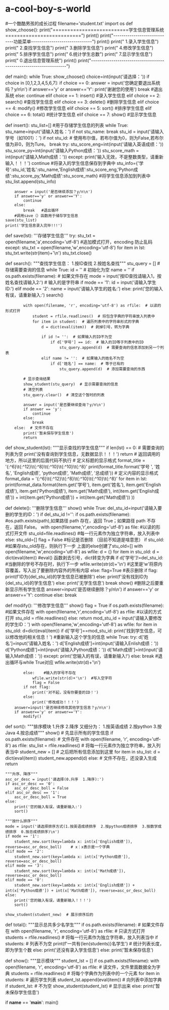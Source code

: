 # a-cool-boy-s-world
#一个酷酷男孩的成长过程
filename='student.txt'
import os
def show_choose():
    print("==========================学生信息管理系统==========================")
    print()
    print("-----------------------------功能菜单------------------------------")
    print()
    print("                         1.录入学生信息")
    print("                         2.查找学生信息")
    print("                         3.删除学生信息")
    print("                         4.修改学生信息")
    print("                         5.排序学生信息")
    print("                         6.统计学生总数")
    print("                         7.显示学生信息")
    print("                         0.退出信息管理系统")
    print()
    print("------------------------------------------------------------------")

def main():
    while True:
        show_choose()
        choice=int(input('请选择：'))
        if choice in [0,1,2,3,4,5,6,7]:
            if choice == 0:
                answer = input('您确定要退出系统吗？y/n\n')
                if answer=='y' or answer=='Y':
                    print('谢谢您的使用')
                    break #退出系统
                else:
                    continue
            elif choice == 1:
                insert()   #录入学生信息
            elif choice == 2:
                search()   #查找学生信息
            elif choice == 3:
                delete()   #删除学生信息
            elif choice == 4:
                modify()   #修改学生信息
            elif choice == 5:
                sort()     #排序学生信息
            elif choice == 6:
                total()    #统计学生信息
            elif choice == 7:
                show()     #显示学生信息

def insert():
    stu_list=[]  #用于存储学生信息的列表
    while True:
        stu_name=input('请输入姓名：')
        if not stu_name:
            break
        stu_id = input('请输入学号（如1001）：')
        if not stu_id:  # 使用布尔值，若布尔值为0，则为False,若布尔值为非0，则为Ture。
            break
        try:
            stu_score_eng=int(input('请输入英语成绩：'))
            stu_score_py=int(input('请输入Python成绩：'))
            stu_score_math = int(input('请输入Math成绩：'))
        except:
            print('输入无效，不是整数类型，请重新输入！！！')
            continue
        #将录入的学生信息保存到字典中
        stu_info={'学号':stu_id,'姓名':stu_name,'English成绩':stu_score_eng,'Python成绩':stu_score_py,'Math成绩':stu_score_math}
        #将学生信息添加到列表中
        stu_list.append(stu_info)

        answer = input('是否继续添加？y/n\n')
        if answer=='y' or answer=='Y':
            continue
        else:
            break   #退出循环
        #调用save（）函数用于储存学生信息
    save(stu_list)
    print('学生信息录入完毕!!!')

def save(lst):
    '''存储学生信息'''
    try:
        stu_txt = open(filename,'a',encoding='utf-8')  #追加模式打开，encoding 防止乱码
    except:
        stu_txt = open(filename,'w',encoding='utf-8')
    for item in lst:
        stu_txt.write(str(item)+'\n')
    stu_txt.close()

def search():
    """查找学生信息：
    1.按ID查找
    2.按姓名查找"""
    stu_query = []  # 存储需要查询的信息
    while True:
        id = ''  # 初始化为空
        name = ''
        if os.path.exists(filename):  # 如果文件存在
            mode = input('按ID查找请输入1，按姓名查找请输入2:')  # 输入的是字符串
            if mode == '1':
                id = input('请输入学生ID:')
            elif mode == '2':
                name = input('请输入学生的姓名:')
            else:
                print('您的输入有误，请重新输入:')
                search()

            with open(filename, 'r', encoding='utf-8') as rfile:  # 以读的形式打开
                student = rfile.readlines()  # 将包含字典的字符串放入列表中
                for item in student:  # 遍历列表中的字符串形式的字典
                    d = dict(eval(item))  # 剥掉引号，转为字典

                    if id != '':  # 如果输入的ID不为空
                        if d['学号'] == id:  # 输入的ID等于列表中的ID
                            stu_query.append(d)  # 需要查询的信息添加到另一个列表
                    elif name != '':  # 如果输入的姓名不为空
                        if d['姓名'] == name:  # 等于已有的
                            stu_query.append(d)  # 添加需要查询的东西

            # 显示查询结果
            show_student(stu_query)  # 显示需要查询的信息
            # 清空列表
            stu_query.clear()  # 清空这个暂时的列表

            answer = input('是否要继续查询？y/n\n')
            if answer == 'y':
                continue
            else:
                break
        else:  # 文件不存在
            print('暂未保存学生信息')
            return

def show_student(lst):
    """显示查找的学生信息"""
    if len(lst) == 0:  # 需要查询的列表为空
        print('没有查询到学生信息，无数据显示！！！')
        return  # 返回调用的地方，所以这里的后面代码不执行
    # 定义标题的显示格式
    format_title = '{:^6}\t{:^12}\t{:^8}\t{:^10}\t{:^10}\t{:^8}'
    print(format_title.format('学号 ', '姓名', 'English成绩',
                              'python成绩', 'Math成绩', '总成绩'))
    # 定义内容的显示格式
    format_data = '{:^6}\t{:^12}\t{:^8}\t{:^10}\t{:^10}\t{:^8}'
    for item in lst:
        print(format_data.format(item.get('学号'),
                                 item.get('姓名'),
                                 item.get('English成绩'),
                                 item.get('Python成绩'),
                                 item.get('Math成绩'),
                                 int(item.get('English成绩')) + int(item.get('Python成绩')) + int(item.get('Math成绩'))
                                 ))

def delete():
    '''删除学生信息'''
    show()
    while True:
        del_stu_id=input('请输入要删的学生的ID：')
        if del_stu_id !='':
            if os.path.exists(filename):  #os.path.exists(path),如果路径 path 存在，返回 True；如果路径 path 不存在，返回 False。
                with open(filename,'r',encoding='utf-8') as file:  #以读的形式打开文件
                    stu_old=file.readlines()    #每一行元素作为独立字符串，放入列表中
            else:
                stu_old=[]
            flag = False  #标记是否删除  （目前不知道是啥意思）
            if stu_old:  #如果存stu_old存在，则执行下一步  上面的else创建了stu_old=[]
                with open(filename,'w',encoding='utf-8') as wfile:
                    d = {}
                    for item in stu_old:
                        d = dict(eval(item))  #eval() 函数剥去引号，dict转变为字典
                        if d['学号']!=del_stu_id:    #当删除的学号不存在时，执行下一步
                            wfile.write(str(d)+'\n')    #这里是‘w’将原内容覆盖，写入出了要删除内容外的所有内容
                        else:
                            flag=True  #表示删除
                    if flag:
                        print(f'ID为{del_stu_id}的学生信息已被删除')
                    else:
                        print(f'没有找到ID为{del_stu_id}的学生信息')
            else:
                print('无学生信息')
                break
            show()   #删除之后要重新显示所有学生信息
            answer=input('是否继续删除？y/n\n')
            if answer=='y' or answer=='Y':
                continue
            else:
                break

def modify():
    '''修改学生信息'''
    show()
    flag = True
    if os.path.exists(filename):   #如果文件存在
        with open(filename,'r',encoding='utf-8') as rfile:  #以读的方式打开
            stu_old = rfile.readlines()
    else:
        return
    mod_stu_id = input('请输入要修改的学生ID：')
    with open(filename,'w',encoding='utf-8') as wfile:
        for item in stu_old:
            d=dict(eval(item))
            if d['学号']==mod_stu_id:
                print('找到学生信息，可以修改他的相关信息！')
                #重新输入这个学生的信息
                while True:
                    try:
                        d['姓名']=input('请输入姓名：')
                        d['English成绩']=int(input('请输入Enlish成绩：'))
                        d['Python成绩']=int(input('请输入Python成绩：'))
                        d['Math成绩']=int(input('请输入Math成绩：'))
                    except:
                        print('您输入的有误，请重新输入!')
                    else:
                        break      #退出循环与while True对应
                wfile.write(str(d)+'\n')

            else:    #输入的学号不存在
                wfile.write(str(d)+'\n')  #写入空字符
                flag = False
            if not flag:
                print('对不起，没有你要查的ID！')
            else:
                print('修改成功！！！')
        answer=input('是否继续修改其他学生信息？y/n\n')
        if answer=='y' or answer=='Y':
            modify()

def sort():
    """排序模块
    1.升序
    2.降序
    又细分为：
    1.按英语成绩
    2.按python
    3.按Java
    4.按总成绩"""
    show()  # 先显示所有的学生信息
    if os.path.exists(filename):  # 文件存在
        with open(filename, 'r', encoding='utf-8') as rfile:
            stu_list = rfile.readlines()  # 将每一行元素作为独立字符串，放入列表当中
        student_new = []  # 之后把所有信息添加到这里
        for item in stu_list:
            d = dict(eval(item))
            student_new.append(d)
    else:  # 文件不存在，还没录入生成
        return

    """升序、降序"""
    asc_or_desc = input('请选择(0.升序  1.降序):')
    if asc_or_desc == '0':
        asc_or_desc_boll = False
    elif asc_or_desc == '1':
        asc_or_desc_boll = True
    else:
        print('您的输入有误，请重新输入:')
        sort()

    """按什么排序"""
    mode = input('请选择排序方式(1.按英语成绩排序  2.按python成绩排序  3.按数学成绩排序  0.按总成绩排序)\n')
    if mode == '1':
        student_new.sort(key=lambda x: int(x['English成绩']), reverse=asc_or_desc_boll)    # x：x表示是一个字典
    elif mode == '2':
        student_new.sort(key=lambda x: int(x['Python成绩']), reverse=asc_or_desc_boll)
    elif mode == '3':
        student_new.sort(key=lambda x: int(x['Math成绩']), reverse=asc_or_desc_boll)
    elif mode == '0':
        student_new.sort(key=lambda x: int(x['English成绩']) + int(x['Python成绩']) + int(x['Math成绩']), reverse=asc_or_desc_boll)
    else:
        print('您的输入有误，请重新输入！！！')
        sort()

    show_student(student_new)  # 展示排序后的

def total():
    """显示总共多少名学生"""
    if os.path.exists(filename):  # 如果文件存在
        with open(filename, 'r', encoding='utf-8') as rfile:  # 只读方式打开
            students = rfile.readlines()  # 将每一行元素作为独立字符串，放入列表当中
            if students:  # 列表不为空
                print(f'一共有{len(students)}名学生')  # 统计列表长度，即为学生个数
            else:
                print('还没有录入学生信息')
    else:
        print('暂未保存信息')

def show():
    """显示模块"""
    student_lst = []
    if os.path.exists(filename):
        with open(filename, 'r', encoding='utf-8') as rfile:  # 读文件，文件里面数据全为字典
            students = rfile.readlines()  # 将每个字典作为列表中的一个元素
            for item in students:  # 遍历学生列表
                student_lst.append(eval(item))  # 向列表中添加字典
            if student_lst:  # 不为空
                show_student(student_lst)  # 显示出来
    else:
        print('暂未保存学生信息')

if __name__ == '__main__':
    main()

